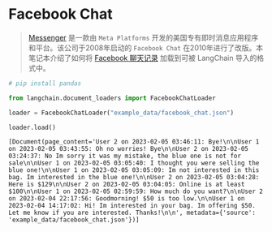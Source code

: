 # Facebook Chat
>[Messenger](https://en.wikipedia.org/wiki/Messenger_(software)) 是一款由 `Meta Platforms` 开发的美国专有即时消息应用程序和平台。该公司于2008年启动的 `Facebook Chat` 在2010年进行了改版。本笔记本介绍了如何将 [Facebook 聊天记录](https://www.facebook.com/business/help/1646890868956360) 加载到可被 LangChain 导入的格式中。

```python
# pip install pandas
```

```python
from langchain.document_loaders import FacebookChatLoader
```

```python
loader = FacebookChatLoader("example_data/facebook_chat.json")
```

```python
loader.load()
```


    [Document(page_content='User 2 on 2023-02-05 03:46:11: Bye!\n\nUser 1 on 2023-02-05 03:43:55: Oh no worries! Bye\n\nUser 2 on 2023-02-05 03:24:37: No Im sorry it was my mistake, the blue one is not for sale\n\nUser 1 on 2023-02-05 03:05:40: I thought you were selling the blue one!\n\nUser 1 on 2023-02-05 03:05:09: Im not interested in this bag. Im interested in the blue one!\n\nUser 2 on 2023-02-05 03:04:28: Here is $129\n\nUser 2 on 2023-02-05 03:04:05: Online is at least $100\n\nUser 1 on 2023-02-05 02:59:59: How much do you want?\n\nUser 2 on 2023-02-04 22:17:56: Goodmorning! $50 is too low.\n\nUser 1 on 2023-02-04 14:17:02: Hi! Im interested in your bag. Im offering $50. Let me know if you are interested. Thanks!\n\n', metadata={'source': 'example_data/facebook_chat.json'})]



